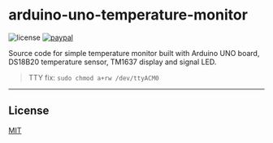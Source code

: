 # arduino-uno-temperature-monitor

![license](https://img.shields.io/github/license/oliverfindl/arduino-uno-temperature-monitor.svg?style=flat)
[![paypal](https://img.shields.io/badge/donate-paypal-blue.svg?colorB=0070ba&style=flat)](https://paypal.me/oliverfindl)

Source code for simple temperature monitor built with Arduino UNO board, DS18B20 temperature sensor, TM1637 display and signal LED.

> TTY fix: `sudo chmod a+rw /dev/ttyACM0`

---

## License

[MIT](http://opensource.org/licenses/MIT)

